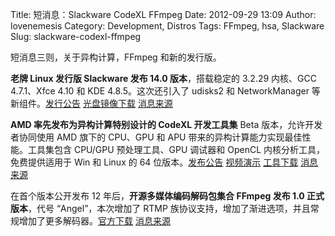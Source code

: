 Title: 短消息：Slackware CodeXL FFmpeg
Date: 2012-09-29 13:09
Author: lovenemesis
Category: Development, Distros
Tags: FFmpeg, hsa, Slackware
Slug: slackware-codexl-ffmpeg

短消息三则，关于异构计算，FFmpeg 和新的发行版。

**老牌 Linux 发行版 Slackware 发布 14.0 版本**，搭载稳定的 3.2.29
内核、GCC 4.7.1、Xfce 4.10 和 KDE 4.8.5。这次还引入了 udisks2 和
NetworkManager
等新组件。[发行公告](http://www.slackware.com/announce/14.0.php)
[光盘镜像下载](ftp://ftp.slackware.com/pub/slackware/slackware-14.0/)
[消息来源](http://www.phoronix.com/scan.php?page=news_item&px=MTE5NTM)

**AMD 率先发布为异构计算特别设计的 CodeXL 开发工具集** Beta
版本，允许开发者协同使用 AMD 旗下的 CPU、GPU 和 APU
带来的异构计算能力实现最佳性能。工具集包含 CPU/GPU 预处理工具、GPU
调试器和 OpenCL 内核分析工具，免费提供适用于 Win 和 Linux 的 64
位版本。[发布公告](http://blogs.amd.com/developer/2012/09/24/introducing-amd-codexl-developer-tool-suite-for-heterogeneous-compute-beta-now-available/)
[视频演示](http://www.youtube.com/watch?v=EtiAWf_lufE)
[工具下载](http://developer.amd.com/tools/hc/CodeXL/pages/default.aspx)
[消息来源](http://www.phoronix.com/scan.php?page=news_item&px=MTE5NDc)

在首个版本公开发布 12 年后，**开源多媒体编码解码包集合 FFmpeg 发布 1.0
正式版本**，代号 “Angel”，本次增加了 RTMP
族协议支持，增加了渐进选项，并且常规增加了更多解码器。[官方下载](http://ffmpeg.org/download.html#release_1.0)
[消息来源](http://www.phoronix.com/scan.php?page=news_item&px=MTE5NDM)
